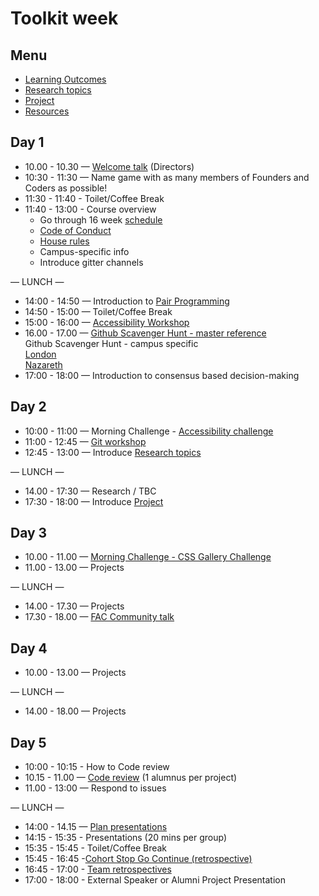 # Toolkit week

## Menu
- [Learning Outcomes](./learning-outcomes.md)
- [Research topics](./research-afternoon.md)
- [Project](./project.md)
- [Resources](./resources.md)

## Day 1
- 10.00 - 10.30 — [Welcome talk](https://github.com/foundersandcoders/master-reference/blob/master/about.md) (Directors)
- 10:30 - 11:30 — Name game with as many members of Founders and Coders as possible!
- 11:30 - 11:40 - Toilet/Coffee Break
- 11:40 - 13:00 - Course overview
     - Go through 16 week [schedule](https://github.com/foundersandcoders/master-reference/tree/master/coursebook)
    - [Code of Conduct](https://github.com/foundersandcoders/master-reference/blob/master/code-of-conduct.md)
    - [House rules](../general/house-rules.md)
    - Campus-specific info
    - Introduce gitter channels


— LUNCH —

- 14:00 - 14:50 — Introduction to [Pair Programming](https://github.com/foundersandcoders/master-reference/blob/master/coursebook/general/pair-programming.md)
- 14:50 - 15:00 — Toilet/Coffee Break
- 15:00 - 16:00 — [Accessibility Workshop](https://github.com/foundersandcoders/web-accessibility/blob/master/putting-yourself-in-someone-elses-shoes.md)
- 16.00 - 17.00 — [Github Scavenger Hunt - master reference](https://github.com/foundersandcoders/master-reference/blob/master/coursebook/general/github-scavenger-hunt.md)  
Github Scavenger Hunt - campus specific  
[London](https://github.com/foundersandcoders/london-programme/blob/master/github-scavenger-hunt.md)  
[Nazareth](https://github.com/foundersandcoders/nazareth-programme/blob/master/github-scavenger-hunt.md)
- 17:00 - 18:00 — Introduction to consensus based decision-making

## Day 2
- 10:00 - 11:00 — Morning Challenge - [Accessibility challenge](https://github.com/foundersandcoders/accessibility-challenge)
- 11:00 - 12:45 — [Git workshop](https://github.com/foundersandcoders/git-workflow-workshop-for-two)
- 12:45 - 13:00 — Introduce [Research topics](./research-afternoon.md)

— LUNCH —
- 14.00 - 17:30 — Research / TBC
- 17:30 - 18:00 — Introduce [Project](./project.md)

## Day 3
- 10.00 - 11.00 — [Morning Challenge - CSS Gallery Challenge](https://github.com/foundersandcoders/css-gallery-challenge)
- 11.00 - 13.00 — Projects

— LUNCH —
- 14.00 - 17.30 — Projects
- 17.30 - 18.00 — [FAC Community talk](https://docs.google.com/presentation/d/188OOWrbC7vN4wHA8BHFljuhbaHLaPwA6_6a1Xgrny5Y/edit?usp=sharing)

## Day 4
- 10.00 - 13.00 — Projects

— LUNCH —
- 14.00 - 18.00 — Projects

## Day 5
- 10:00 - 10:15 - How to Code review
- 10.15 - 11.00 — [Code review](../general/code-reviews.md) (1 alumnus per project)
- 11.00 - 13:00 — Respond to issues

— LUNCH —

- 14:00 - 14.15 — [Plan presentations](https://github.com/foundersandcoders/master-reference/blob/master/coursebook/general/weekly-projects.md#project-presentation)
- 14:15 - 15:35 - Presentations (20 mins per group)
- 15:35 - 15:45 - Toilet/Coffee Break
- 15:45 - 16:45 -[Cohort Stop Go Continue (retrospective)](./retrospectives.md#cohort-retrospective)
- 16:45 - 17:00 - [Team retrospectives](./retrospectives.md#team-retrospective)
- 17:00 - 18:00 - External Speaker or Alumni Project Presentation

